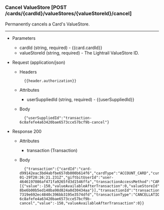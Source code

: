 ### Cancel ValueStore [POST /cards/{cardId}/valueStores/{valueStoreId}/cancel]
Permanently cancels a Card's ValueStore.

---
+ Parameters
    + cardId (string, required) - {{card.cardId}}
    + valueStoreId (string, required) - The Lightrail ValueStore ID.

+ Request (application/json)
    + Headers
    
            {{header.authorization}}

    + Attributes
        + userSuppliedId (string, required) - {{userSuppliedId}}
        
    + Body 
    
            {"userSuppliedId":"transaction-6c8afefe4a63420bae6573cce57bcf9b-cancel"}
    
+ Response 200
    + Attributes
        + transaction (Transaction)

    + Body

            {"transaction":{"cardId":"card-d99142eac3bd4abfbe657db000b614f6","cardType":"ACCOUNT_CARD","currency":"USD","dateCreated":"2018-01-29T20:26:21.231Z","giftbitUserId":"user-4646197086af471fa9265fd3d1546ffa","transactionAccessMethod":"CARDID","transactionBreakdown":[{"value":-150,"valueAvailableAfterTransaction":0,"valueStoreId":"value-8be6b00b5ed148ba98d824a0d30434aa"}],"transactionId":"transaction-7319e692ec4840c396bb3195e3574dfd","transactionType":"CANCELLATION","userSuppliedId":"transaction-6c8afefe4a63420bae6573cce57bcf9b-cancel","value":-150,"valueAvailableAfterTransaction":0}}
